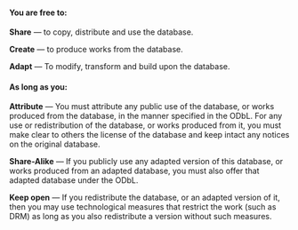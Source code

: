 #### You are free to:

**Share** — to copy, distribute and use the database.

**Create** — to produce works from the database.

**Adapt** — To modify, transform and build upon the database. 


#### As long as you:

**Attribute** — You must attribute any public use of the database, or works produced from the database, in the manner specified in the ODbL. For any use or redistribution of the database, or works produced from it, you must make clear to others the license of the database and keep intact any notices on the original database.

**Share-Alike** — If you publicly use any adapted version of this database, or works produced from an adapted database, you must also offer that adapted database under the ODbL.

**Keep open** — If you redistribute the database, or an adapted version of it, then you may use technological measures that restrict the work (such as DRM) as long as you also redistribute a version without such measures.
